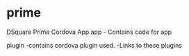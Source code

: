 # prime
DSquare Prime Cordova App
app - Contains code for app 

plugin
-contains cordova plugin used.
-Links to these plugins 


